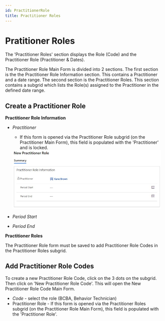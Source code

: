 ```yaml
---
id: PractitionerRole
title: Practitioner Roles
---
```

# Pratitioner Roles
The 'Practitioner Roles' section displays the Role (Code) and the Practitioner Role (Practitioner & Dates). 

The Practitioner Role Main Form is divided into 2 sections. The first section is the the Practitioner Role Information section. This contains a Practitioner and a date range. The second section is the Practitioner Roles. This section contains a subgrid which lists the Role(s) assigned to the Practitioner in the defined date range.  

## Create a Practitioner Role

**Practitioner Role Information**
- *Practitioner*
  - If this form is opened via the Practitioner Role subgrid (on the Practitioner Main Form), this field is populated with the 'Practitioner' and is locked.

  <img src ="/img/practitionerRolePrepopulated.jpg" width="500"/>  
- *Period Start*
- *Period End*

**Practitioner Roles**

The Practitioner Role form must be saved to add Practitioner Role Codes in the Practitioner Roles subgrid. 

 ##  Add Practitioner Role Codes
 
 To create a new Practitioner Role Code, click on the 3 dots on the subgrid. Then click on 'New Practitioner Role Code'. This will open the New Practitioner Role Code Main Form.

 - *Code* - select the role (BCBA, Behavior Technician)
 - Practitioner Role - If this form is opened via the Practitioner Roles subgrid (on the Practitioner Role Main Form), this field is populated with the 'Practitioner Role'.
